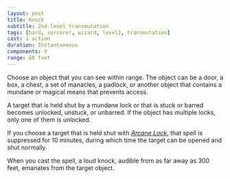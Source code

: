 ```yaml
---
layout: post
title: Knock
subtitle: 2nd-level transmutation
tags: [bard, sorcerer, wizard, level2, transmutation]
cast: 1 action
duration: Instantaneous
components: V
range: 60 feet
---
```

Choose an object that you can see within range. The object can be a door, a box, a chest, a set of manacles, a padlock, or another object that contains a mundane or magical means that prevents access.

A target that is held shut by a mundane lock or that is stuck or barred becomes unlocked, unstuck, or unbarred. If the object has multiple locks, only one of them is unlocked.

If you choose a target that is held shut with *[Arcane Lock](arcane-lock)*, that spell is suppressed for 10 minutes, during which time the target can be opened and shut normally.

When you cast the spell, a loud knock, audible from as far away as 300 feet, emanates from the target object.